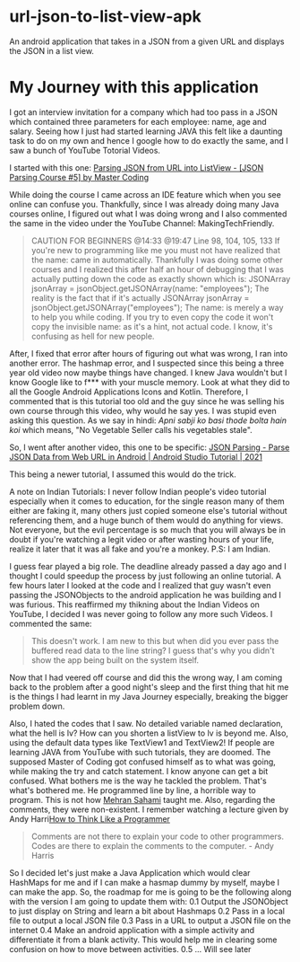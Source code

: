 # url-json-to-list-view-apk
An android application that takes in a JSON from a given URL and displays the JSON in a list view.

# My Journey with this application
I got an interview invitation for a company which had too pass in a JSON which contained three parameters for each employee: name, age and salary.
Seeing how I just had started learning JAVA this felt like a daunting task to do on my own and hence I google how to do exactly the same, and I saw a bunch of YouTube Totorial Videos.

I started with this one: [Parsing JSON from URL into ListView - [JSON Parsing Course #5] by Master Coding](https://www.youtube.com/watch?v=v4X0y6-VOtM)

While doing the course I came across an IDE feature which when you see online can confuse you. Thankfully, since I was already doing many Java courses online, I figured out what I was doing wrong and I also commented the same in the video under the YouTube Channel: MakingTechFriendly.

> CAUTION FOR BEGINNERS
> @14:33 @19:47
> Line 98, 104, 105, 133
> If you're new to programming like me you must not have realized that the name: came in automatically. Thankfully I was doing some other courses and I realized this after half an hour of debugging that I was actually putting down the code as exactly shown which is:
>                JSONArray jsonArray = jsonObject.getJSONArray(name: "employees");
> The reality is the fact that if it's actually
>                JSONArray jsonArray = jsonObject.getJSONArray("employees");
> The name: is merely a way to help you while coding. If you try to even copy the code it won't copy the invisible name: as it's a hint, not actual code.
> I know, it's confusing as hell for new people.

After, I fixed that error after hours of figuring out what was wrong, I ran into another error. The hashmap error, and I suspected since this being a three year old video now maybe things have changed. I knew Java wouldn't but I know Google like to f*** with your muscle memory. Look at what they did to all the Google Android Applications Icons and Kotlin. Therefore, I commented that is this tutorial too old and the guy since he was selling his own course through this video, why would he say yes. I was stupid even asking this question. As we say in hindi: *Apni sabji ko basi thode bolta hain koi* which means, "No Vegetable Seller calls his vegetables stale".

So, I went after another video, this one to be specific: [JSON Parsing - Parse JSON Data from Web URL in Android | Android Studio Tutorial | 2021](https://www.youtube.com/watch?v=5lNQLR53UtY)

This being a newer tutorial, I assumed this would do the trick.

A note on Indian Tutorials: I never follow Indian people's video tutorial especially when it comes to education, for the single reason many of them either are faking it, many others just copied someone else's tutorial without referencing them, and a huge bunch of them would do anything for views. Not everyone, but the evil percentage is so much that you will always be in doubt if you're watching a legit video or after wasting hours of your life, realize it later that it was all fake and you're a monkey.
P.S: I am Indian.

I guess fear played a big role. The deadline already passed a day ago and I thought I could speedup the process by just following an online tutorial. A few hours later I looked at the code and I realized that guy wasn't even passing the JSONObjects to the android application he was building and I was furious. This reaffirmed my thikning about the Indian Videos on YouTube, I decided I was never going to follow any more such Videos. I commented the same:
> This doesn't work.  I am new to this but when did you ever pass the buffered read data to the line string?
>I guess that's why you didn't show the app being built on the system itself.

Now that I had veered off course and did this the wrong way, I am coming back to the problem after a good night's sleep and the first thing that hit me is the things I had learnt in my Java Journey especially, breaking the bigger problem down.

Also, I hated the codes that I saw. No detailed variable named declaration, what the hell is lv? How can you shorten a listView to lv is beyond me. Also, using the default data types like TextView1 and TextView2! If people are learning JAVA from YouTube with such tutorials, they are doomed. The supposed Master of Coding got confused himself as to what was going, while making the try and catch statement.
I know anyone can get a bit confused. What bothers me is the way he tackled the problem. That's what's bothered me. He programmed line by line, a horrible way to program. This is not how [Mehran Sahami](https://see.stanford.edu/course/cs106a) taught me.
Also, regarding the comments, they were non-existent. I remember watching a lecture given by Andy Harri[How to Think Like a Programmer](https://youtu.be/azcrPFhaY9k)
> Comments are not there to explain your code to other programmers. Codes are there to explain the comments to the computer. - Andy Harris

So I decided let's just make a Java Application which would clear HashMaps for me and if I can make a hasmap dummy by myself, maybe I can make the app. So, the roadmap for me is going to be the following along with the version I am going to update them with:
0.1 Output the JSONObject to just display on String and learn a bit about Hashmaps
0.2 Pass in a local file to output a local JSON file
0.3 Pass in a URL to output a JSON file on the internet
0.4 Make an android application with a simple activity and differentiate it from a blank activity. This would help me in clearing some confusion on how to move between activities.
0.5 ... Will see later
